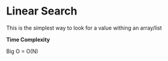 # Linear Search

This is the simplest way to look for a value withing an array/list

**Time Complexity**

Big O = O(N)